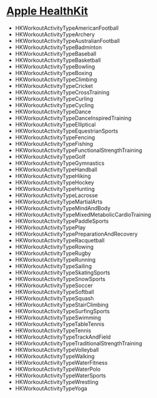 [Apple HealthKit](https://developer.apple.com/healthkit/)
=============

* HKWorkoutActivityTypeAmericanFootball
* HKWorkoutActivityTypeArchery
* HKWorkoutActivityTypeAustralianFootball
* HKWorkoutActivityTypeBadminton
* HKWorkoutActivityTypeBaseball
* HKWorkoutActivityTypeBasketball
* HKWorkoutActivityTypeBowling
* HKWorkoutActivityTypeBoxing
* HKWorkoutActivityTypeClimbing
* HKWorkoutActivityTypeCricket
* HKWorkoutActivityTypeCrossTraining
* HKWorkoutActivityTypeCurling
* HKWorkoutActivityTypeCycling
* HKWorkoutActivityTypeDance
* HKWorkoutActivityTypeDanceInspiredTraining
* HKWorkoutActivityTypeElliptical
* HKWorkoutActivityTypeEquestrianSports
* HKWorkoutActivityTypeFencing
* HKWorkoutActivityTypeFishing
* HKWorkoutActivityTypeFunctionalStrengthTraining
* HKWorkoutActivityTypeGolf
* HKWorkoutActivityTypeGymnastics
* HKWorkoutActivityTypeHandball
* HKWorkoutActivityTypeHiking
* HKWorkoutActivityTypeHockey
* HKWorkoutActivityTypeHunting
* HKWorkoutActivityTypeLacrosse
* HKWorkoutActivityTypeMartialArts
* HKWorkoutActivityTypeMindAndBody
* HKWorkoutActivityTypeMixedMetabolicCardioTraining
* HKWorkoutActivityTypePaddleSports
* HKWorkoutActivityTypePlay
* HKWorkoutActivityTypePreparationAndRecovery
* HKWorkoutActivityTypeRacquetball
* HKWorkoutActivityTypeRowing
* HKWorkoutActivityTypeRugby
* HKWorkoutActivityTypeRunning
* HKWorkoutActivityTypeSailing
* HKWorkoutActivityTypeSkatingSports
* HKWorkoutActivityTypeSnowSports
* HKWorkoutActivityTypeSoccer
* HKWorkoutActivityTypeSoftball
* HKWorkoutActivityTypeSquash
* HKWorkoutActivityTypeStairClimbing
* HKWorkoutActivityTypeSurfingSports
* HKWorkoutActivityTypeSwimming
* HKWorkoutActivityTypeTableTennis
* HKWorkoutActivityTypeTennis
* HKWorkoutActivityTypeTrackAndField
* HKWorkoutActivityTypeTraditionalStrengthTraining
* HKWorkoutActivityTypeVolleyball
* HKWorkoutActivityTypeWalking
* HKWorkoutActivityTypeWaterFitness
* HKWorkoutActivityTypeWaterPolo
* HKWorkoutActivityTypeWaterSports
* HKWorkoutActivityTypeWrestling
* HKWorkoutActivityTypeYoga
